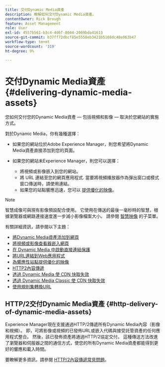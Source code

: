 ```yaml
---
title: 交付Dynamic Media資產
description: 瞭解如何交付Dynamic Media資產。
contentOwner: Rick Brough
feature: Asset Management
role: User
exl-id: 4557b561-b3c4-4d6f-8044-2069bda41613
source-git-commit: b37ff72dbcf85e5558eb3421b5168dc48e063b47
workflow-type: tm+mt
source-wordcount: '319'
ht-degree: 9%

---
```


# 交付Dynamic Media資產{#delivering-dynamic-media-assets}

您如何交付您的Dynamic Media資產 — 包括視頻和影像 — 取決於您網站的實施方式。

對於Dynamic Media，你有幾種選擇：

* 如果您的網站位於Adobe Experience Manager，則您希望將Dynamic Media資產直接添加到您的頁面。
* 如果您的網站未Experience Manager，則您可以選擇：

   * 將視頻或影像嵌入到您的網站。
   * 將 URL 連結至您的網頁應用程式. 當要將視頻播放器作為彈出窗口或模式窗口傳送時，請使用連結。
   * 如果您的站點響應迅速，您可以 [提供優化的映像](/help/assets/dynamic-media/responsive-site.md)。

>[!NOTE]
>
>智慧成像可與現有影像預設配合使用。 它使用在傳送的最後一毫秒時的智慧，根據瀏覽器或網路連接速度進一步減小影像檔案大小。 請參閱 [智慧映像](/help/assets/dynamic-media/imaging-faq.md) 的子菜單。

有關詳細資訊，請參閱以下主題：

* [將Dynamic Media資產添加到網頁](/help/assets/dynamic-media/adding-dynamic-media-assets-to-pages.md)
* [將視頻或影像查看器嵌入網頁](/help/assets/dynamic-media/embed-code.md)
* [在 Dynamic Media 中啟動直接連結保護](/help/assets/dynamic-media/hotlink-protection.md)
* [將URL連結到Web應用程式](/help/assets/dynamic-media/linking-urls-to-yourwebapplication.md)
* [為響應性站點提供優化的映像](/help/assets/dynamic-media/responsive-site.md)
* [HTTP2內容傳遞](/help/assets/dynamic-media/http2faq.md)
* [透過 Dynamic Media 使 CDN 快取失效](/help/assets/dynamic-media/invalidate-cdn-cache-dynamic-media.md)
* [透過 Dynamic Media Classic 使 CDN 快取失效](/help/assets/dynamic-media/invalidate-cdn-cache-dm-classic.md)
* [使用規則集轉換URL](/help/assets/dynamic-media/using-rulesets-to-transform-urls.md)

## HTTP/2交付Dynamic Media資產 {#http-delivery-of-dynamic-media-assets}

Experience Manager現在支援通過HTTP/2傳遞所有Dynamic Media內容（影像和視頻）。 即，可將影像或視頻的已發佈URL或嵌入代碼與接受託管資產的任何應用程式整合。 然後，該已發佈資產將通過HTTP/2協定交付。 這種傳送方法改進了瀏覽器和伺服器之間的通信方式，使您的所有Dynamic Media資產都能得到更好的響應和載入時間。

要瞭解更多資訊，請參閱 [HTTP/2內容傳遞常見問題](/help/assets/dynamic-media/http2faq.md)。
